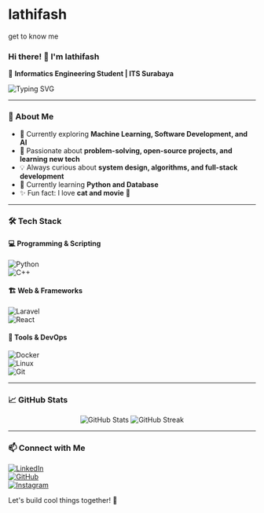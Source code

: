 # lathifash
get to know me

### Hi there! 👋 I'm lathifash  
🚀 **Informatics Engineering Student | ITS Surabaya**  

![Typing SVG](https://readme-typing-svg.herokuapp.com?color=%23F77F00&size=22&center=true&vCenter=true&lines=👩‍💻+Code+Explorer;🧠+Tech+Enthusiast;🎨+Creative+Problem+Solver;🌏+Lifelong+Learner)

---

### 🚀 About Me  
- 🔭 Currently exploring **Machine Learning, Software Development, and AI**  
- 🎯 Passionate about **problem-solving, open-source projects, and learning new tech**  
- 💡 Always curious about **system design, algorithms, and full-stack development**  
- 🌱 Currently learning **Python and Database**  
- ✨ Fun fact: I love **cat and movie** 🥰  

---

### 🛠️ Tech Stack  
#### 💻 Programming & Scripting  
![Python](https://img.shields.io/badge/Python-3776AB?style=for-the-badge&logo=python&logoColor=white)  
![C++](https://img.shields.io/badge/C%2B%2B-00599C?style=for-the-badge&logo=c%2B%2B&logoColor=white)  

#### 🏗️ Web & Frameworks  
![Laravel](https://img.shields.io/badge/Laravel-FF2D20?style=for-the-badge&logo=laravel&logoColor=white)  
![React](https://img.shields.io/badge/React-20232A?style=for-the-badge&logo=react&logoColor=61DAFB)  

#### 🔧 Tools & DevOps  
![Docker](https://img.shields.io/badge/Docker-2496ED?style=for-the-badge&logo=docker&logoColor=white)  
![Linux](https://img.shields.io/badge/Linux-FCC624?style=for-the-badge&logo=linux&logoColor=black)  
![Git](https://img.shields.io/badge/Git-F05032?style=for-the-badge&logo=git&logoColor=white)  

---

### 📈 GitHub Stats  
<p align="center">
  <img src="https://github-readme-stats.vercel.app/api?username=lathifah&show_icons=true&theme=radical" alt="GitHub Stats" />
  <img src="https://github-readme-streak-stats.herokuapp.com/?user=lathifah&theme=radical" alt="GitHub Streak" />
</p>

---

### 📫 Connect with Me  
[![LinkedIn](https://img.shields.io/badge/LinkedIn-0A66C2?style=for-the-badge&logo=linkedin&logoColor=white)](https://www.linkedin.com/in/lathifah-sahda/)  
[![GitHub](https://img.shields.io/badge/GitHub-181717?style=for-the-badge&logo=github&logoColor=white)](https://github.com/lathifash)  
[![Instagram](https://img.shields.io/badge/Twitter-1DA1F2?style=for-the-badge&logo=instagram&logoColor=white)](https://www.instagram.com/lathifash_03/)  

Let's build cool things together! 🚀  
